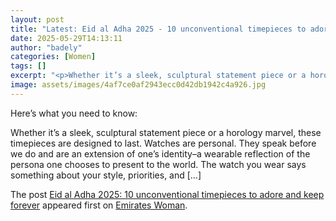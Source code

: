 ```yaml
---
layout: post
title: "Latest: Eid al Adha 2025 - 10 unconventional timepieces to adore and keep forever"
date: 2025-05-29T14:13:11
author: "badely"
categories: [Women]
tags: []
excerpt: "<p>Whether it’s a sleek, sculptural statement piece or a horology marvel, these timepieces are designed to last. Watches are personal. They speak befo"
image: assets/images/4af7ce0af2943ecc0d42db1942c4a926.jpg
---
```


Here’s what you need to know: <p>Whether it’s a sleek, sculptural statement piece or a horology marvel, these timepieces are designed to last. Watches are personal. They speak before we do and are an extension of one&#8217;s identity–a wearable reflection of the persona one chooses to present to the world. The watch you wear says something about your style, priorities, and [&#8230;]</p>
<p>The post <a href="https://emirateswoman.com/eid-al-adha-2025-10-unconventional-timepieces-to-adore-and-keep-forever/" rel="nofollow">Eid al Adha 2025: 10 unconventional timepieces to adore and keep forever</a> appeared first on <a href="https://emirateswoman.com" rel="nofollow">Emirates Woman</a>.</p>

